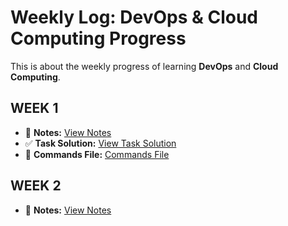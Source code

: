 # Weekly Log: DevOps & Cloud Computing Progress

This is about the weekly progress of learning **DevOps** and **Cloud Computing**.

## WEEK 1
- 📒 **Notes:** [View Notes](https://drive.google.com/file/d/1xSsYRIDTrURd3sTLXzzsqyeJTmUTkPh8/view?usp=sharing)
- ✅ **Task Solution:** [View Task Solution](https://drive.google.com/file/d/1bSfR0YRd-0YlqY3uZKewiSzXKnZ49zyP/view?usp=sharing)
- 📁 **Commands File:** [Commands File](https://drive.google.com/file/d/1FEbczswACb0FUaszWydoyFzF6PEgrV4p/view?usp=sharing)
## WEEK 2
- 📒 **Notes:** [View Notes](https://drive.google.com/file/d/1BH33ROxiCTXWxlRtN2R22i54c8BfEJ0z/view?usp=sharing)
